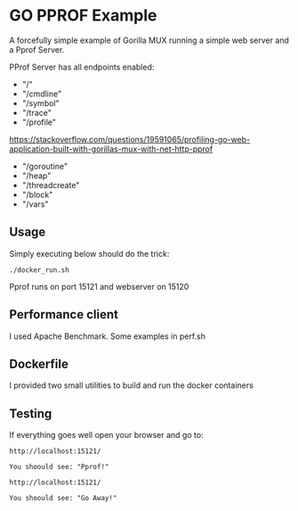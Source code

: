 # GO PPROF Example

A forcefully simple example of Gorilla MUX running a simple web server and a Pprof Server.

PProf Server has all endpoints enabled:

* "/"
* "/cmdline"
* "/symbol"
* "/trace"
* "/profile"

https://stackoverflow.com/questions/19591065/profiling-go-web-application-built-with-gorillas-mux-with-net-http-pprof
	
* "/goroutine"
* "/heap"
* "/threadcreate"
* "/block"
* "/vars"

## Usage

Simply executing below should do the trick:

```
./docker_run.sh

```

Pprof runs on port 15121 and webserver on 15120

## Performance client

I used Apache Benchmark. Some examples in perf.sh

## Dockerfile

I provided two small utilities to build and run the docker containers

## Testing

If everything goes well open your browser and go to:

```
http://localhost:15121/

You shoould see: "Pprof!"

http://localhost:15121/

You shoould see: "Go Away!"
```



